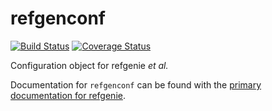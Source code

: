# refgenconf

[![Build Status](https://travis-ci.org/databio/refgenconf.svg?branch=master)](https://travis-ci.org/databio/refgenconf)
[![Coverage Status](https://coveralls.io/repos/github/vreuter/refgenconf/badge.svg?branch=master)](https://coveralls.io/github/vreuter/refgenconf?branch=master)

Configuration object for refgenie *et al.*

Documentation for `refgenconf` can be found with the [primary documentation for refgenie](http://refgenie.databio.org).
